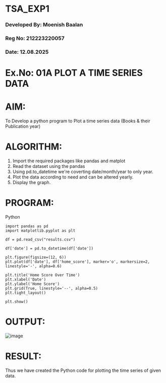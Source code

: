 # TSA_EXP1

### Developed By: Moenish Baalan
### Reg No: 212223220057
###  Date: 12.08.2025
# Ex.No: 01A PLOT A TIME SERIES DATA

# AIM:
To Develop a python program to Plot a time series data (Books & their Publication year)
# ALGORITHM:
1. Import the required packages like pandas and matplot
2. Read the dataset using the pandas
3. Using pd.to_datetime we're coverting date/month/year to only year.
4. Plot the data according to need and can be altered yearly.
5. Display the graph.

# PROGRAM:
Python

```
import pandas as pd
import matplotlib.pyplot as plt

df = pd.read_csv("results.csv")

df['date'] = pd.to_datetime(df['date'])

plt.figure(figsize=(12, 6))
plt.plot(df['date'], df['home_score'], marker='o', markersize=2, linestyle='-', alpha=0.6)

plt.title('Home Score Over Time')
plt.xlabel('Date')
plt.ylabel('Home Score')
plt.grid(True, linestyle='--', alpha=0.5)
plt.tight_layout()

plt.show()

```

# OUTPUT:

![image](https://github.com/user-attachments/assets/6ba6fe40-2fda-490a-952c-033d6f2b0408)

# RESULT:
Thus we have created the Python code for plotting the time series of given data.
